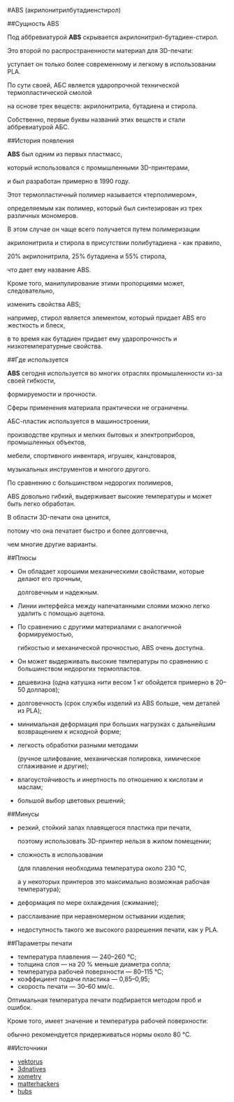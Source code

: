 #ABS (акрилонитрилбутадиенстирол)



##Сущность ABS



Под аббревиатурой **ABS** скрывается акрилонитрил-бутадиен-стирол.

Это второй по распространенности материал для 3D-печати:

уступает он только более современному и легкому в использовании PLA.

По сути своей, АБС является ударопрочной технической термопластической смолой

 на основе трех веществ: акрилонитрила, бутадиена и стирола. 

Собственно, первые буквы названий этих веществ и стали аббревиатурой АБС.



##История появления



**ABS** был одним из первых пластмасс,

 который использовался с промышленными 3D-принтерами,

 и был разработан примерно в 1990 году.

 Этот термопластичный полимер называется «терполимером»,

 определяемым как полимер, который был синтезирован из трех различных мономеров.

 В этом случае он чаще всего получается путем полимеризации

 акрилонитрила и стирола в присутствии полибутадиена - как правило,

 20% акрилонитрила, 25% бутадиена и 55% стирола,

 что дает ему название ABS.

 Кроме того, манипулирование этими пропорциями может, следовательно,

 изменить свойства ABS;

 например, стирол является элементом, который придает ABS его жесткость и блеск,

 в то время как бутадиен придает ему ударопрочность и низкотемпературные свойства.



##Где используется



**ABS** сегодня используется во многих отраслях промышленности из-за своей гибкости,

 формируемости и прочности. 

Сферы применения материала практически не ограничены. 

АБС-пластик используется в машиностроении, 

производстве крупных и мелких бытовых и электроприборов, промышленных объектов,

 мебели, спортивного инвентаря, игрушек, канцтоваров, 

музыкальных инструментов и многого другого.

По сравнению с большинством недорогих полимеров, 

ABS довольно гибкий, выдерживает высокие температуры и может быть легко обработан. 

В области 3D-печати она ценится, 

потому что она печатает быстро и более долговечна, 

чем многие другие варианты. 



##Плюсы



- Он обладает хорошими механическими свойствами, которые делают его прочным, 

  долговечным и надежным.

- Линии интерфейса между напечатанными слоями можно легко удалить с помощью ацетона.

- По сравнению с другими материалами с аналогичной формируемостью, 

  гибкостью и механической прочностью, ABS очень доступна.

- Он может выдерживать высокие температуры по сравнению с большинством недорогих термопластов.

- дешевизна (одна катушка нити весом 1 кг обойдется примерно в 20–50 долларов);

- долговечность (срок службы изделий из ABS больше, чем деталей из PLA);

- минимальная деформация при больших нагрузках с дальнейшим возвращением к исходной форме;

- легкость обработки разными методами 

  (ручное шлифование, механическая полировка, химическое сглаживание и другие);

- влагоустойчивость и инертность по отношению к кислотам и маслам;

- большой выбор цветовых решений;



##Минусы



- резкий, стойкий запах плавящегося пластика при печати, 

  поэтому использовать 3D-принтер нельзя в жилом помещении;

- сложность в использовании 

  (для плавления необходима температура около 230 °C, 

  а у некоторых принтеров это максимально возможная рабочая температура);

- деформация по мере охлаждения (сжимание);

- расслаивание при неравномерном остывании изделия;

- недоступность такого же высокого разрешения печати, как у PLA.



##Параметры печати



- температура плавления — 240–260 °C;
- толщина слоя — на 20 % меньше диаметра сопла;
- температура рабочей поверхности — 80–115 °C;
- коэффициент подачи пластика — 0,85–0,95;
- скорость печати — 30–60 мм/с.

Оптимальная температура печати подбирается методом проб и ошибок. 

Кроме того, имеет значение и температура рабочей поверхности: 

обычно рекомендуется придерживаться нормы около 80 °C.



##Источники

- [vektorus](https://vektorus.ru/blog/abs-plastik-pljusy-i-minusy.html#plyusy-i-minusy)
- [3dnatives](https://www.3dnatives.com/en/abs-3d-printing-060620194/)
- [xometry](https://www.xometry.com/resources/3d-printing/abs-3d-printing-filament/)
- [matterhackers](https://www.matterhackers.com/articles/how-to-succeed-when-printing-with-abs)
- [hubs](https://www.hubs.com/knowledge-base/pla-vs-abs-whats-difference/)

